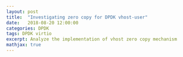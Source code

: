 ```yaml
---
layout: post
title:  "Investigating zero copy for DPDK vhost-user"
date:   2018-08-20 12:00:00
categories: DPDK
tags: DPDK virtio
excerpt: Analyze the implementation of vhost zero copy mechanism
mathjax: true
---
```


